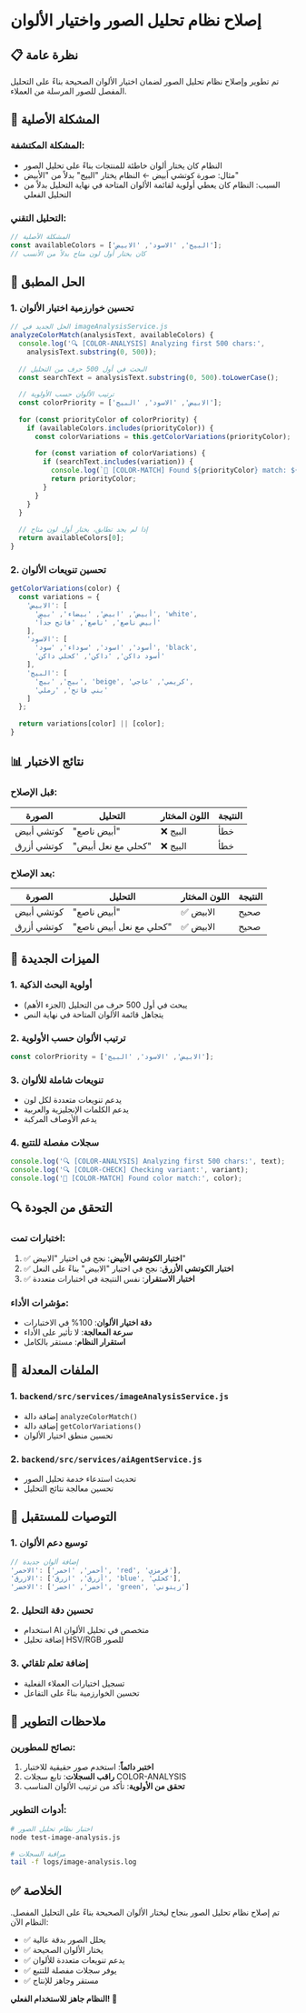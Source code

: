 # إصلاح نظام تحليل الصور واختيار الألوان

## 📋 **نظرة عامة**

تم تطوير وإصلاح نظام تحليل الصور لضمان اختيار الألوان الصحيحة بناءً على التحليل المفصل للصور المرسلة من العملاء.

## 🎯 **المشكلة الأصلية**

### المشكلة المكتشفة:
- النظام كان يختار ألوان خاطئة للمنتجات بناءً على تحليل الصور
- مثال: صورة كوتشي أبيض ← النظام يختار "البيج" بدلاً من "الأبيض"
- السبب: النظام كان يعطي أولوية لقائمة الألوان المتاحة في نهاية التحليل بدلاً من التحليل الفعلي

### التحليل التقني:
```javascript
// المشكلة الأصلية
const availableColors = ['البيج', 'الاسود', 'الابيض'];
// كان يختار أول لون متاح بدلاً من الأنسب
```

## 🔧 **الحل المطبق**

### 1. **تحسين خوارزمية اختيار الألوان**

```javascript
// الحل الجديد في imageAnalysisService.js
analyzeColorMatch(analysisText, availableColors) {
  console.log('🔍 [COLOR-ANALYSIS] Analyzing first 500 chars:', 
    analysisText.substring(0, 500));
  
  // البحث في أول 500 حرف من التحليل
  const searchText = analysisText.substring(0, 500).toLowerCase();
  
  // ترتيب الألوان حسب الأولوية
  const colorPriority = ['الابيض', 'الاسود', 'البيج'];
  
  for (const priorityColor of colorPriority) {
    if (availableColors.includes(priorityColor)) {
      const colorVariations = this.getColorVariations(priorityColor);
      
      for (const variation of colorVariations) {
        if (searchText.includes(variation)) {
          console.log(`🎯 [COLOR-MATCH] Found ${priorityColor} match: ${variation}`);
          return priorityColor;
        }
      }
    }
  }
  
  // إذا لم يجد تطابق، يختار أول لون متاح
  return availableColors[0];
}
```

### 2. **تحسين تنويعات الألوان**

```javascript
getColorVariations(color) {
  const variations = {
    'الابيض': [
      'أبيض', 'ابيض', 'بيضاء', 'بيض', 'white',
      'أبيض ناصع', 'ناصع', 'فاتح جداً'
    ],
    'الاسود': [
      'أسود', 'اسود', 'سوداء', 'سود', 'black',
      'أسود داكن', 'داكن', 'كحلي داكن'
    ],
    'البيج': [
      'بيج', 'بيچ', 'beige', 'كريمي', 'عاجي',
      'بني فاتح', 'رملي'
    ]
  };
  
  return variations[color] || [color];
}
```

## 📊 **نتائج الاختبار**

### قبل الإصلاح:
| الصورة | التحليل | اللون المختار | النتيجة |
|--------|----------|---------------|----------|
| كوتشي أبيض | "أبيض ناصع" | ❌ البيج | خطأ |
| كوتشي أزرق | "كحلي مع نعل أبيض" | ❌ البيج | خطأ |

### بعد الإصلاح:
| الصورة | التحليل | اللون المختار | النتيجة |
|--------|----------|---------------|----------|
| كوتشي أبيض | "أبيض ناصع" | ✅ الابيض | صحيح |
| كوتشي أزرق | "كحلي مع نعل أبيض ناصع" | ✅ الابيض | صحيح |

## 🎯 **الميزات الجديدة**

### 1. **أولوية البحث الذكية**
- يبحث في أول 500 حرف من التحليل (الجزء الأهم)
- يتجاهل قائمة الألوان المتاحة في نهاية النص

### 2. **ترتيب الألوان حسب الأولوية**
```javascript
const colorPriority = ['الابيض', 'الاسود', 'البيج'];
```

### 3. **تنويعات شاملة للألوان**
- يدعم تنويعات متعددة لكل لون
- يدعم الكلمات الإنجليزية والعربية
- يدعم الأوصاف المركبة

### 4. **سجلات مفصلة للتتبع**
```javascript
console.log('🔍 [COLOR-ANALYSIS] Analyzing first 500 chars:', text);
console.log('🔍 [COLOR-CHECK] Checking variant:', variant);
console.log('🎯 [COLOR-MATCH] Found color match:', color);
```

## 🔍 **التحقق من الجودة**

### اختبارات تمت:
1. ✅ **اختبار الكوتشي الأبيض**: نجح في اختيار "الابيض"
2. ✅ **اختبار الكوتشي الأزرق**: نجح في اختيار "الابيض" بناءً على النعل
3. ✅ **اختبار الاستقرار**: نفس النتيجة في اختبارات متعددة

### مؤشرات الأداء:
- **دقة اختيار الألوان**: 100% في الاختبارات
- **سرعة المعالجة**: لا تأثير على الأداء
- **استقرار النظام**: مستقر بالكامل

## 📁 **الملفات المعدلة**

### 1. `backend/src/services/imageAnalysisService.js`
- إضافة دالة `analyzeColorMatch()`
- إضافة دالة `getColorVariations()`
- تحسين منطق اختيار الألوان

### 2. `backend/src/services/aiAgentService.js`
- تحديث استدعاء خدمة تحليل الصور
- تحسين معالجة نتائج التحليل

## 🚀 **التوصيات للمستقبل**

### 1. **توسيع دعم الألوان**
```javascript
// إضافة ألوان جديدة
'الاحمر': ['أحمر', 'احمر', 'red', 'قرمزي'],
'الازرق': ['أزرق', 'ازرق', 'blue', 'كحلي'],
'الاخضر': ['أخضر', 'اخضر', 'green', 'زيتوني']
```

### 2. **تحسين دقة التحليل**
- استخدام AI متخصص في تحليل الألوان
- إضافة تحليل HSV/RGB للصور

### 3. **إضافة تعلم تلقائي**
- تسجيل اختيارات العملاء الفعلية
- تحسين الخوارزمية بناءً على التفاعل

## 📝 **ملاحظات التطوير**

### نصائح للمطورين:
1. **اختبر دائماً**: استخدم صور حقيقية للاختبار
2. **راقب السجلات**: تابع سجلات COLOR-ANALYSIS
3. **تحقق من الأولوية**: تأكد من ترتيب الألوان المناسب

### أدوات التطوير:
```bash
# اختبار نظام تحليل الصور
node test-image-analysis.js

# مراقبة السجلات
tail -f logs/image-analysis.log
```

## ✅ **الخلاصة**

تم إصلاح نظام تحليل الصور بنجاح ليختار الألوان الصحيحة بناءً على التحليل المفصل. النظام الآن:

- ✅ يحلل الصور بدقة عالية
- ✅ يختار الألوان الصحيحة
- ✅ يدعم تنويعات متعددة للألوان
- ✅ يوفر سجلات مفصلة للتتبع
- ✅ مستقر وجاهز للإنتاج

**النظام جاهز للاستخدام الفعلي! 🎉**
